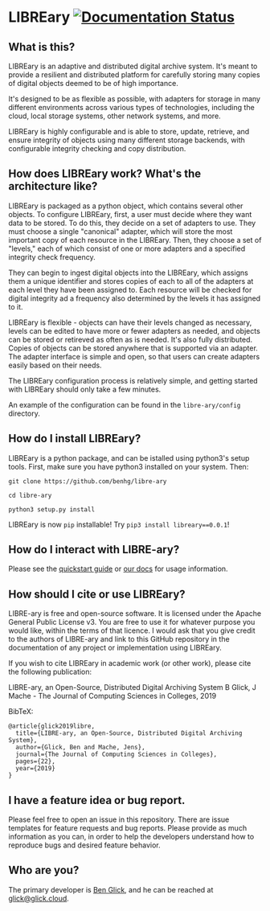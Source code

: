 # LIBREary [![Documentation Status](https://readthedocs.org/projects/libre-ary/badge/?version=master)](https://libre-ary.readthedocs.io/en/master/?badge=master)


## What is this?

LIBREary is an adaptive and distributed digital archive system. It's meant to provide a resilient and distributed platform for carefully storing many copies of digital objects deemed to be of high importance.

It's designed to be as flexible as possible, with adapters for storage in many different environments across various types of technologies, including the cloud, local storage systems, other network systems, and more.

LIBREary is highly configurable and is able to store, update, retrieve, and ensure integrity of objects using many different storage backends, with configurable integrity checking and copy distribution.

## How does LIBREary work? What's the architecture like?

LIBREary is packaged as a python object, which contains several other objects. To configure LIBREary, first, a user must decide where they want data to be stored. To do this, they decide on a set of adapters to use. They must choose a single "canonical" adapter, which will store the most important copy of each resource in the LIBREary. Then, they choose a set of "levels," each of which consist of one or more adapters and a specified integrity check frequency.

They can begin to ingest digital objects into the LIBREary, which assigns them a unique identifier and stores copies of each to all of the adapters at each level they have been assigned to. Each resource will be checked for digital integrity ad a frequency also determined by the levels it has assigned to it. 

LIBREary is flexible - objects can have their levels changed as necessary, levels can be edited to have more or fewer adapters as needed, and objects can be stored or retireved as often as is needed. It's also fully distributed. Copies of objects can be stored anywhere that is supported via an adapter. The adapter interface is simple and open, so that users can create adapters easily based on their needs.

The LIBREary configuration process is relatively simple, and getting started with LIBREary should only take a few minutes.

An example of the configuration can be found in the `libre-ary/config` directory.

## How do I install LIBREary?

LIBREary is a python package, and can be istalled using python3's setup tools. First, make sure you have python3 installed on your system. Then:

`git clone https://github.com/benhg/libre-ary`

`cd libre-ary`

`python3 setup.py install`


LIBREary is now `pip` installable! Try `pip3 install libreary==0.0.1`!

## How do I interact with LIBRE-ary?

Please see the [quickstart guide](https://github.com/benhg/libre-ary/blob/master/QUICKSTART.md) or [our docs](https://libre-ary.readthedocs.io) for usage information.

## How should I cite or use LIBREary?

LIBRE-ary is free and open-source software. It is licensed under the Apache General Public License v3. You are free to use it for whatever purpose you would like, within the terms of that licence. I would ask that you give credit to the authors of LIBRE-ary and link to this GitHub repository in the documentation of any project or implementation using LIBREary. 

If you wish to cite LIBREary in academic work (or other work), please cite the following publication:

LIBRE-ary, an Open-Source, Distributed Digital Archiving System
B Glick, J Mache - The Journal of Computing Sciences in Colleges, 2019

BibTeX:

```
@article{glick2019libre,
  title={LIBRE-ary, an Open-Source, Distributed Digital Archiving System},
  author={Glick, Ben and Mache, Jens},
  journal={The Journal of Computing Sciences in Colleges},
  pages={22},
  year={2019}
}
```
## I have a feature idea or bug report.

Please feel free to open an issue in this repository. There are issue templates for feature requests and bug reports. Please provide as much information as you can, in order to help the developers understand how to reproduce bugs and desired feature behavior.

## Who are you?

The primary developer is [Ben Glick](https://glick.cloud), and he can be reached at <glick@glick.cloud>.

